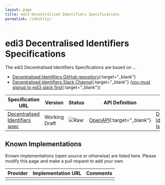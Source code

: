 ```yaml
---
layout: page
title: edi3 Decentralised Identifiers Specifications
permalink: /identity/
---
```


# edi3 Decentralised Identifiers Specifications

The edi3 Decentralised Identifiers Specifications are based on ...

* [Decentralised Identifiers GitHub repository](https://github.com/edi3/edi3-identity){:target="_blank"}
* [Decentralised Identifiers Slack Channel](https://edi3.slack.com/messages/spec-identity/){:target="_blank"} ([you must signup to edi3 slack first](https://join.slack.com/t/edi3/shared_invite/enQtNTY5OTkzMjQ0NjcyLTAxZGVlMzJmNWQ5MDBjOTRmMWViNGU0MzdhY2VkOWIwZWY3ODMxOWE4YTJmZjdiNTBkYzczZDk5Y2ViOWJlNzQ){:target="_blank"})

| Specification URL | Version | Status | API Definition | Issues List |
| ----------------- | ------  | ------ | -------------- | ----------- |
| [Decentralised Identifiers spec](//edi3.org/specs/edi3-identity/develop/) | Working Draft | ![Raw](//rfc.unprotocols.org/spec:2/COSS/raw.svg) | [OpenAPI](//edi3.org/specs/edi3-identity/develop/swagger){:target="_blank"} |  [Decentralised Identifiers Issues](https://github.com/edi3/edi3-identity/issues){:target="_blank"}  |

## Known Implementations

Known implementations (open source or otherwise) are listed here.  Please modify this page and make a pull request to add your own.

|Provider|Implementation URL|Comments|
|--------|------------------|--------|
|  |  |  |

